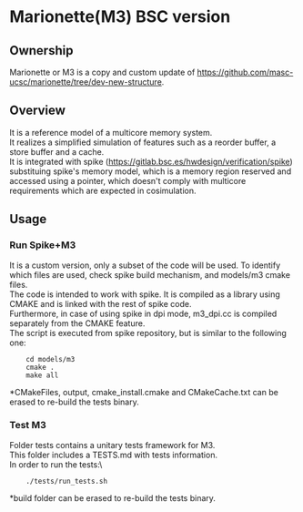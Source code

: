 # Marionette(M3) BSC version

## Ownership
Marionette or M3 is a copy and custom update of https://github.com/masc-ucsc/marionette/tree/dev-new-structure.

## Overview
It is a reference model of a multicore memory system. \
It realizes a simplified simulation of features such as a reorder buffer, a store buffer and a cache. \
It is integrated with spike (https://gitlab.bsc.es/hwdesign/verification/spike) substituing spike's memory model, which is a memory region reserved and accessed using a pointer, which doesn't comply with multicore requirements which are expected in cosimulation.

## Usage
### Run Spike+M3
It is a custom version, only a subset of the code will be used. To identify which files are used, check spike build mechanism, and models/m3 cmake files. \
The code is intended to work with spike. It is compiled as a library using CMAKE and is linked with the rest of spike code.\
Furthermore, in case of using spike in dpi mode, m3_dpi.cc is compiled separately from the CMAKE feature.\
The script is executed from spike repository, but is similar to the following one:

```
    cd models/m3
    cmake .
    make all
```
*CMakeFiles, output, cmake_install.cmake and CMakeCache.txt can be erased to re-build the tests binary.

### Test M3
Folder tests contains a unitary tests framework for M3.\
This folder includes a TESTS.md with tests information.\
In order to run the tests:\
```
    ./tests/run_tests.sh

```
*build folder can be erased to re-build the tests binary.
